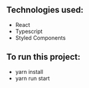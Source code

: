 ## Technologies used:
- React
- Typescript
- Styled Components
 
## To run this project:
- yarn install
- yarn run start

